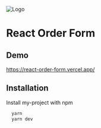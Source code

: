 
![Logo](https://i.ibb.co/dDbHBr7/Vite-React-1.png)
# React Order Form

## Demo

https://react-order-form.vercel.app/

## Installation

Install my-project with npm

```bash
  yarn
  yarn dev
```
    